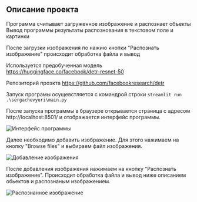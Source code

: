 ## Описание проекта
Программа считывает загруженное изображение и распознает объекты
Вывод программы результаты распознования в текстовом поле и картинки

После загрузки изображения по нажию кнопки "Распознать изображение" происходит обработка файла и вывод

Используется предобученная модель https://huggingface.co/facebook/detr-resnet-50

Репозиторий проэкта https://github.com/facebookresearch/detr

Запуск програмы осущевстляется с командрой строки
```streamlit run .\sergachevyuri\main.py```


После запуска программы в браузере открывается страница с адресом http://localhost:8501/ и отображается интерфейс программы.

![Интерфейс программы](https://github.com/MSK68/ml_app/blob/main/sergachevyuri/main.png "Интерфейс программы")

Далее необходимо добавить изображение. Для этого нажимаем на кнопку "Browse files" и выбираем файл изображения.

![Добавление изображения](https://github.com/MSK68/ml_app/blob/main/sergachevyuri/input.png "Добавление изображения")

После добавления изображения нажимаем на кнопку "Распознать изображение". Происходит обработка файла и вывод ниже описанием обьектов и распознаным изображением.

![Распознанное изображение](https://github.com/MSK68/ml_app/blob/main/sergachevyuri/output.png "Распознанное изображение")